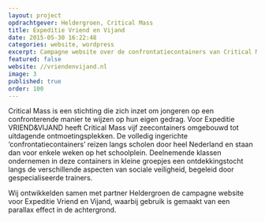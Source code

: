 ```yaml
---
layout: project
opdrachtgever: Heldergroen, Critical Mass
title: Expeditie Vriend en Vijand
date: 2015-05-30 16:22:48
categories: website, wordpress
excerpt: Campagne website over de confrontatiecontainers van Critical Mass
featured: false
website: //vriendenvijand.nl
image: 3
published: true
order: 100
---
```

Critical Mass is een stichting die zich inzet om jongeren op een confronterende manier te wijzen op hun eigen gedrag. Voor Expeditie VRIEND&VIJAND heeft Critical Mass vijf zeecontainers omgebouwd tot uitdagende ontmoetingsplekken. De volledig ingerichte ‘confrontatiecontainers’ reizen langs scholen door heel Nederland en staan dan voor enkele weken op het schoolplein. Deelnemende klassen ondernemen in deze containers in kleine groepjes een ontdekkingstocht langs de verschillende aspecten van sociale veiligheid, begeleid door gespecialiseerde trainers.

Wij ontwikkelden samen met partner Heldergroen de campagne website voor Expeditie Vriend en Vijand, waarbij gebruik is gemaakt van een parallax effect in de achtergrond.
